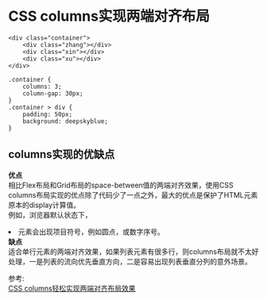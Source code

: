 # CSS columns实现两端对齐布局
``` 
<div class="container">
    <div class="zhang"></div>
    <div class="xin"></div>
    <div class="xu"></div>
</div>

.container {
    columns: 3;
    column-gap: 30px;
}
.container > div {
    padding: 50px;
    background: deepskyblue;
}
```
## columns实现的优缺点
**优点**  
相比Flex布局和Grid布局的space-between值的两端对齐效果，使用CSS columns布局实现的优点除了代码少了一点之外，最大的优点是保护了HTML元素原本的display计算值。  
例如，浏览器默认状态下，<li>元素会出现项目符号，例如圆点，或数字序号。  
**缺点**  
适合单行元素的两端对齐效果，如果列表元素有很多行，则columns布局就不太好处理，一是列表的流向优先垂直方向，二是容易出现列表垂直分列的意外场景。

参考:  
[CSS columns轻松实现两端对齐布局效果](https://www.zhangxinxu.com/wordpress/2020/05/css-columns-justify-content/)

